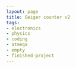 ```yaml
---
layout: page
title: Geiger counter v2
tags:
- electronics
- physics
- coding
- atmega
- empty
- finished-project
---
```


